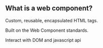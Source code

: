 ## What is a web component?

Custom, reusable, encapsulated HTML tags.

Built on the Web Component standards.

Interact with DOM and javascript api


